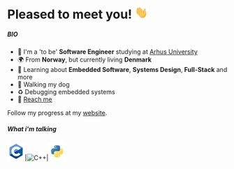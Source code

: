 <h1>Pleased to meet you! <img src="https://raw.githubusercontent.com/ABSphreak/ABSphreak/master/gifs/Hi.gif" width="30px"></h1>

##### BIO
- :satellite: I'm a 'to be' **Software Engineer** studying at [Arhus University](https://international.au.dk/)
- :earth_africa: From **Norway**, but currently living **Denmark**
- :scroll: Learning about **Embedded Software**, **Systems Design**, **Full-Stack** and more
- :dog: Walking my dog
- :recycle: Debugging embedded systems
- :calling: [Reach me](https://github.com/lundchristian)

Follow my progress at my [website](https://lundchristian.github.io/).

##### What i'm talking
<img title="C" alt="C" width="40px" src="https://raw.githubusercontent.com/github/explore/master/topics/c/c.png"/>|<img title="C++" alt="C++" width="40px" src="https://raw.githubusercontent.com/isocpp/logos/master/cpp_logo.png"/>|<img title="Python" alt="Python" width="40px" src="https://raw.githubusercontent.com/github/explore/master/topics/python/python.png"/>

<!---
lundchristian/lundchristian is a ✨ special ✨ repository because its `README.md` (this file) appears on your GitHub profile.
You can click the Preview link to take a look at your changes.

- How to push to github
git add README.md
git commit README.md -m "Updating my profile READEME file"
git push origin main
--->